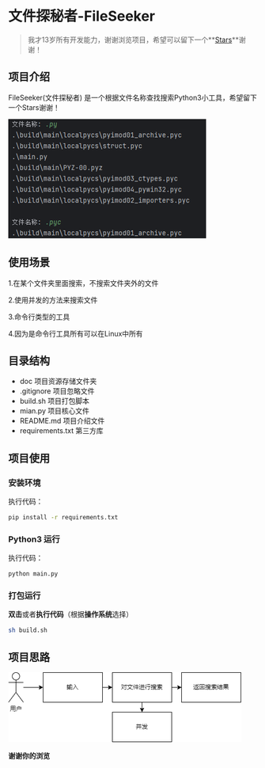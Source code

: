 # 文件探秘者-FileSeeker

> 我才13岁所有开发能力，谢谢浏览项目，希望可以留下一个**[Stars](https://github.com/CodesPlex/FileSeeker)**谢谢！

## 项目介绍

FileSeeker(文件探秘者) 是一个根据文件名称查找搜索Python3小工具，希望留下一个Stars谢谢！

![Introduction.png](doc/Introduction.png)

## 使用场景

1.在某个文件夹里面搜索，不搜索文件夹外的文件

2.使用并发的方法来搜索文件

3.命令行类型的工具

4.因为是命令行工具所有可以在Linux中所有

## 目录结构

- doc  项目资源存储文件夹
- .gitignore 项目忽略文件
- build.sh 项目打包脚本
- mian.py 项目核心文件
- README.md 项目介绍文件
- requirements.txt 第三方库

## 项目使用

### 安装环境

执行代码：

~~~~sh
pip install -r requirements.txt
~~~~

### Python3 运行

执行代码：

~~~sh
python main.py
~~~

### 打包运行

**双击**或者**执行代码**（根据**操作系统**选择）

~~~sh
sh build.sh
~~~

## 项目思路

![](doc/mian.drawio.png)

**谢谢你的浏览**
